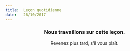 ```yaml
---
title:  Leçon quotidienne
date:   26/10/2017
---
```


### <center>Nous travaillons sur cette leçon.</center>
<center>Revenez plus tard, s'il vous plaît.</center>